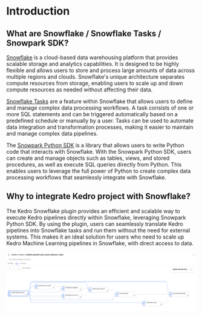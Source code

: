 # Introduction

## What are Snowflake / Snowflake Tasks / Snowpark SDK?

[Snowflake](https://www.snowflake.com/en/) is a cloud-based data warehousing platform that provides scalable storage and analytics capabilities. It is designed to be highly flexible and allows users to store and process large amounts of data across multiple regions and clouds. Snowflake's unique architecture separates compute resources from storage, enabling users to scale up and down compute resources as needed without affecting their data.

[Snowflake Tasks](https://docs.snowflake.com/en/user-guide/tasks-intro) are a feature within Snowflake that allows users to define and manage complex data processing workflows. A task consists of one or more SQL statements and can be triggered automatically based on a predefined schedule or manually by a user. Tasks can be used to automate data integration and transformation processes, making it easier to maintain and manage complex data pipelines.

The [Snowpark Python SDK](https://docs.snowflake.com/en/developer-guide/snowpark/python/index) is a library that allows users to write Python code that interacts with Snowflake. With the Snowpark Python SDK, users can create and manage objects such as tables, views, and stored procedures, as well as execute SQL queries directly from Python. This enables users to leverage the full power of Python to create complex data processing workflows that seamlessly integrate with Snowflake.

## Why to integrate Kedro project with Snowflake?

The Kedro Snowflake plugin provides an efficient and scalable way to execute Kedro pipelines directly within Snowflake, leveraging Snowpark Python SDK. By using the plugin, users can seamlessly translate Kedro pipelines into Snowflake tasks and run them without the need for external systems. This makes it an ideal solution for users who need to scale up Kedro Machine Learning pipelines in Snowflake, with direct access to data.

![Kedro pipeline in Snowflake](../images/kedro-snowflake-tasks-graph.png)